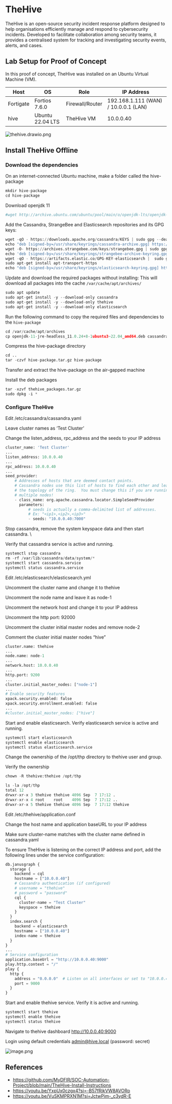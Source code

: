 # TheHive

TheHive is an open-source security incident response platform designed to help organisations efficiently manage and respond to cybersecurity incidents. Developed to facilitate collaboration among security teams, it provides a centralised system for tracking and investigating security events, alerts, and cases.

## Lab Setup for Proof of Concept

In this proof of concept, TheHive was installed on an Ubuntu Virtual Machine (VM). 

| **Host** | **OS** | **Role** | **IP Address** |
| --- | --- | --- | --- |
| Fortigate | Fortios 7.6.0 | Firewall/Router | 192.168.1.111 (WAN) / 10.0.0.1 (LAN) |
| hive | Ubuntu 22.04 LTS | TheHive VM | 10.0.0.40 |

![thehive.drawio.png](thehive.drawio.png)

## Install TheHive Offline

### Download the dependencies

On an internet-connected Ubuntu machine, make a folder called the hive-package

```python
mkdir hive-package
cd hive-package
```

Download openjdk 11

```python
#wget http://archive.ubuntu.com/ubuntu/pool/main/o/openjdk-lts/openjdk-11-jdk_11.0.24+8-1ubuntu3~22.04_amd64.deb
```

Add the Cassandra, StrangeBee and Elasticsearch repositories and its GPG keys:

```python
wget -qO - https://downloads.apache.org/cassandra/KEYS | sudo gpg --dearmor  -o /usr/share/keyrings/cassandra-archive.gpg
echo "deb [signed-by=/usr/share/keyrings/cassandra-archive.gpg] https://debian.cassandra.apache.org 40x main" | sudo tee -a /etc/apt/sources.list.d/cassandra.sources.list
wget -O- https://archives.strangebee.com/keys/strangebee.gpg | sudo gpg --dearmor -o /usr/share/keyrings/strangebee-archive-keyring.gpg
echo 'deb [signed-by=/usr/share/keyrings/strangebee-archive-keyring.gpg] https://deb.strangebee.com thehive-5.2 main' | sudo tee -a /etc/apt/sources.list.d/strangebee.list
wget -qO - https://artifacts.elastic.co/GPG-KEY-elasticsearch |  sudo gpg --dearmor -o /usr/share/keyrings/elasticsearch-keyring.gpg
sudo apt-get install apt-transport-https
echo "deb [signed-by=/usr/share/keyrings/elasticsearch-keyring.gpg] https://artifacts.elastic.co/packages/8.x/apt stable main" |  sudo tee /etc/apt/sources.list.d/elastic-8.x.list
```

Update and download the required packages without installing:
This will download all packages into the cache `/var/cache/apt/archives/`

```python
sudo apt update
sudo apt-get install -y --download-only cassandra
sudo apt-get install -y --download-only thehive
sudo apt-get install -y --download-only elasticsearch
```

Run the following command to copy the required files and dependencies to the `hive-package` 

```python
cd /var/cache/apt/archives
cp openjdk-11-jre-headless_11.0.24+8-1ubuntu3~22.04_amd64.deb cassandra_4.0.13_all.deb java-common_0.72build2_all.deb ca-certificates-java_20190909ubuntu1.2_all.deb thehive_5.2.14-1_all.deb elasticsearch_8.15.1_amd64.deb ~/hive-package/

```

Compress the hive-package directory

```python
cd ..
tar -czvf hive-package.tar.gz hive-package
```

Transfer and extract the hive-package on the air-gapped machine

Install the deb packages

```python
tar -xzvf thehive_packages.tar.gz
sudo dpkg -i *
```

### Configure TheHive

Edit /etc/cassandra/cassandra.yaml

Leave cluster names as ‘Test Cluster’

Change the listen_address, rpc_address and the seeds to your IP address

```python
cluster_name: 'Test Cluster'
...
listen_address: 10.0.0.40
...
rpc_address: 10.0.0.40
...
seed_provider:
    # Addresses of hosts that are deemed contact points. 
    # Cassandra nodes use this list of hosts to find each other and learn
    # the topology of the ring.  You must change this if you are running
    # multiple nodes!
    - class_name: org.apache.cassandra.locator.SimpleSeedProvider
      parameters:
          # seeds is actually a comma-delimited list of addresses.
          # Ex: "<ip1>,<ip2>,<ip3>"
          - seeds: "10.0.0.40:7000"
```

Stop cassandra, remove the system keyspace data and then start cassandra. \

Verify that cassandra service is active and running.

```python
systemctl stop cassandra
rm -rf /var/lib/cassandra/data/system/*
systemctl start cassandra.service
systemctl status cassandra.service
```

Edit /etc/elasticsearch/elasticsearch.yml

Uncomment the cluster name and change it to thehive

Uncomment the node name and leave it as node-1

Uncomment the network host and change it to your IP address

Uncomment the http port: 92000

Uncomment the cluster initial master nodes and remove node-2

Comment the cluster initial master nodes “hive”

```python
cluster.name: thehive
...
node.name: node-1
...
network.host: 10.0.0.40
...
http.port: 9200
...
cluster.initial_master_nodes: ["node-1"]
...
# Enable security features
xpack.security.enabled: false
xpack.security.enrollment.enabled: false
...
#cluster.initial_master_nodes: ["hive"]
```

Start and enable elasticsearch. Verify elasticsearch service is active and running.

```python
systemctl start elasticsearch
systemctl enable elasticsearch
systemctl status elasticsearch.service
```

Change the ownership of the /opt/thp directory to thehive user and group.

Verify the ownership

```python
chown -R thehive:thehive /opt/thp

ls -la /opt/thp
total 12
drwxr-xr-x 3 thehive thehive 4096 Sep  7 17:12 .
drwxr-xr-x 4 root    root    4096 Sep  7 17:12 ..
drwxr-xr-x 5 thehive thehive 4096 Sep  7 17:12 thehive
```

Edit /etc/thehive/application.conf

Change the host name and application baseURL to your IP address

Make sure cluster-name matches with the cluster name defined in cassandra.yaml

To ensure TheHive is listening on the correct IP address and port, add the following lines under the service configuration:

```python
db.janusgraph {
  storage {
    backend = cql
    hostname = ["10.0.0.40"]
    # Cassandra authentication (if configured)
    # username = "thehive"
    # password = "password"
    cql {
      cluster-name = "Test Cluster"
      keyspace = thehive
    }
  }
  index.search {
    backend = elasticsearch
    hostname = ["10.0.0.40"]
    index-name = thehive
  }
}
...
# Service configuration
application.baseUrl = "http://10.0.0.40:9000"
play.http.context = "/"
play {
  http {
    address = "0.0.0.0"  # Listen on all interfaces or set to "10.0.0.40" to bind to that IP
    port = 9000
  }
}
```

Start and enable thehive service. Verify it is active and running.

```python
systemctl start thehive
systemctl enable thehive
systemctl status thehive
```

Navigate to thehive dashboard http://10.0.0.40:9000

Login using default credentials admin@hive.local (password: secret)

![image.png](image.png)

## References

- https://github.com/MyDFIR/SOC-Automation-Project/blob/main/TheHive-Install-Instructions
- https://youtu.be/YxpUx0czgx4?si=-B57fRikVW8AVORo
- https://youtu.be/VuSKMPRXN1M?si=JctwPim-_c3ydR-E